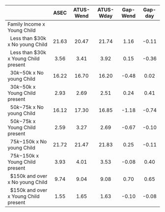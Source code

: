 
|                      |         ASEC |    ATUS-Wend |    ATUS-Wday |     Gap-Wend |      Gap-day |
| -------------------- | :----------: | :----------: | :----------: | :----------: | :----------: |
| Family Income x Young Child |              |              |              |              |              |
| &nbsp;&nbsp;Less than $30k x No young Child |        21.63 |        20.47 |        21.74 |         1.16 |        -0.11 |
| &nbsp;&nbsp;Less than $30k x Young Child present |         3.56 |         3.41 |         3.92 |         0.15 |        -0.36 |
| &nbsp;&nbsp;$30k-$50k x No young Child |        16.22 |        16.70 |        16.20 |        -0.48 |         0.02 |
| &nbsp;&nbsp;$30k-$50k x Young Child present |         2.93 |         2.69 |         2.51 |         0.24 |         0.41 |
| &nbsp;&nbsp;$50k-$75k x No young Child |        16.12 |        17.30 |        16.85 |        -1.18 |        -0.74 |
| &nbsp;&nbsp;$50k-$75k x Young Child present |         2.59 |         3.27 |         2.69 |        -0.67 |        -0.10 |
| &nbsp;&nbsp;$75k-$150k x No young Child |        21.72 |        21.47 |        21.83 |         0.25 |        -0.11 |
| &nbsp;&nbsp;$75k-$150k x Young Child present |         3.93 |         4.01 |         3.53 |        -0.08 |         0.40 |
| &nbsp;&nbsp;$150k and over x No young Child |         9.74 |         9.04 |         9.08 |         0.70 |         0.65 |
| &nbsp;&nbsp;$150k and over x Young Child present |         1.55 |         1.65 |         1.63 |        -0.10 |        -0.08 |

